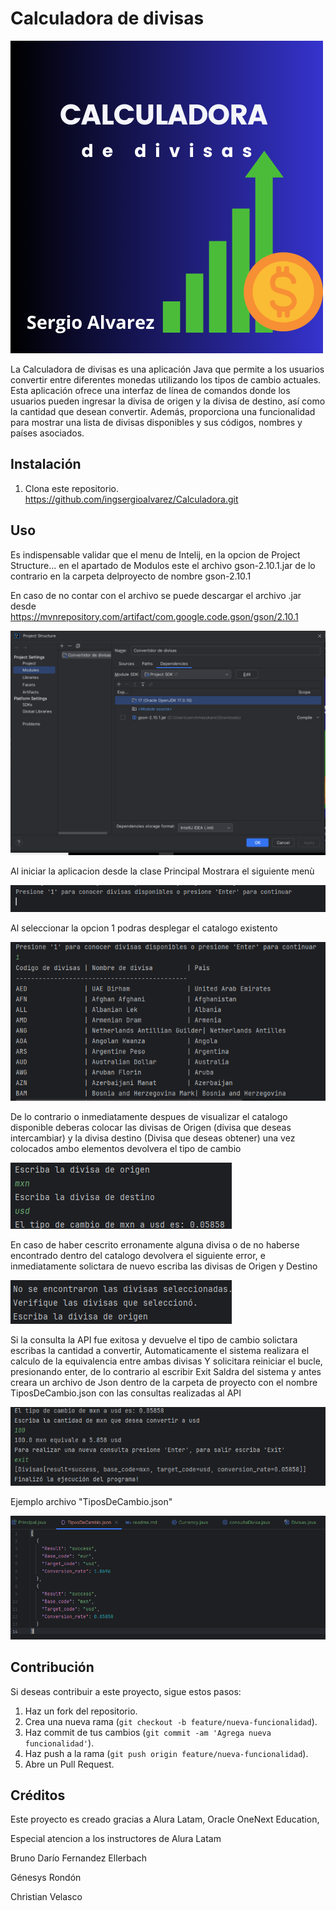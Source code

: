 # Calculadora de divisas
![Logo proyecto](Imagenes/Calculadora.png)


La Calculadora de divisas es una aplicación Java que permite a los usuarios convertir entre diferentes monedas utilizando los tipos de cambio actuales. Esta aplicación ofrece una interfaz de línea de comandos donde los usuarios pueden ingresar la divisa de origen y la divisa de destino, así como la cantidad que desean convertir. Además, proporciona una funcionalidad para mostrar una lista de divisas disponibles y sus códigos, nombres y países asociados.

## Instalación

1. Clona este repositorio.
   https://github.com/ingsergioalvarez/Calculadora.git

## Uso
Es indispensable validar que el menu de Intelij, en la opcion de Project Structure... en el apartado de Modulos este el archivo gson-2.10.1.jar de lo contrario en la carpeta delproyecto de nombre gson-2.10.1 

En caso de no contar con el archivo se puede descargar el archivo .jar desde https://mvnrepository.com/artifact/com.google.code.gson/gson/2.10.1 


![Pantalla 0](Imagenes/pantalla0.PNG)

Al iniciar la aplicacion desde la clase Principal Mostrara el siguiente menù

![Pantalla 1](Imagenes/pantalla1.PNG)

Al seleccionar la opcion 1 podras desplegar el catalogo existento

![Pantalla2](Imagenes/pantalla2.PNG)

De lo contrario o inmediatamente despues de visualizar el catalogo disponible deberas colocar las divisas de Origen (divisa que deseas intercambiar) y la divisa destino (Divisa que deseas obtener) una vez colocados ambo elementos devolvera el tipo de cambio

![Pantalla3](Imagenes/pantalla3.PNG)

En caso de haber cescrito erronamente alguna divisa o de no haberse encontrado dentro del catalogo devolvera el siguiente error, e inmediatamente solictara de nuevo escriba las divisas de Origen y Destino

![Pantalla4](Imagenes/pantalla4.PNG)

Si la consulta la API fue exitosa y devuelve el tipo de cambio solictara escribas la cantidad a convertir, 
Automaticamente el sistema realizara el calculo de la equivalencia entre ambas divisas
Y solicitara reiniciar el bucle, presionando enter, de lo contrario al escribir Exit Saldra del sistema y antes creara un archivo de Json dentro de la carpeta de proyecto con el nombre TiposDeCambio.json con las consultas realizadas al API

![Pantalla5](Imagenes/pantalla5.PNG)

Ejemplo archivo "TiposDeCambio.json"

![Pantalla6](Imagenes/pantalla6.PNG)


## Contribución

Si deseas contribuir a este proyecto, sigue estos pasos:

1. Haz un fork del repositorio.
2. Crea una nueva rama (`git checkout -b feature/nueva-funcionalidad`).
3. Haz commit de tus cambios (`git commit -am 'Agrega nueva funcionalidad'`).
4. Haz push a la rama (`git push origin feature/nueva-funcionalidad`).
5. Abre un Pull Request.

## Créditos
Este proyecto es creado gracias a Alura Latam, Oracle OneNext Education, 

Especial atencion a los instructores de Alura Latam

Bruno Darío Fernandez Ellerbach

Génesys Rondón

Christian Velasco

